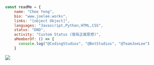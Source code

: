 ```js
const readMe = {
    name: "Chee Yong",
    bio: "www.joelee.works",
    links: "[object Object]",
    languages: "Javascript,Python,HTML,CSS",
    status: "DND",
    activity: "Custom Status (我有正面思想)",
    aMemberOf: () => {
      console.log("@CodingStudios", "@BotStudios", "@TeamJoeLee")
    }
```

![](https://komarev.com/ghpvc/?username=leecheeyong&color=orange)


